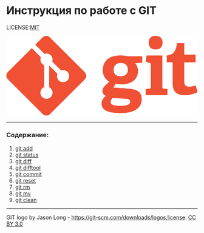 # Инструкция по работе с GIT

LICENSE:[MIT](./license.md)

![](./assets/Git-Logo-1788C.png)

---

### Содержание:
1. [git add](./add.md)
2. [git status](./status.md)
3. [git diff](./diff.md)
4. [git difftool](./difftool.md)
5. [git commit](./commit.md)
6. [git reset](./reset.md)
7. [git rm](./rm.md)
8. [git mv](./mv.md)
9. [git clean](./clean.md)

---


GIT logo by Jason Long - https://git-scm.com/downloads/logos,license: [CC BY 3.0](https://creativecommons.org/licenses/by/3.0/)